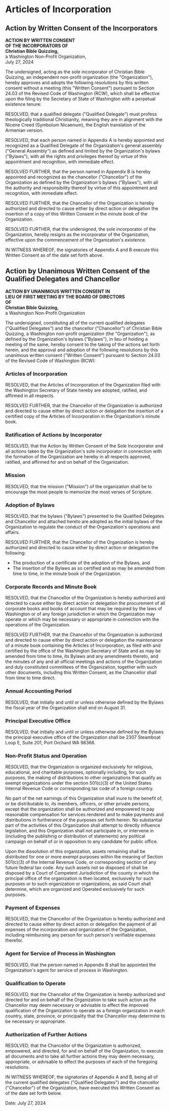 # Articles of Incorporation

## Action by Written Consent of the Incorporators

**ACTION BY WRITTEN CONSENT  
OF THE INCORPORATORS
OF  
Christian Bible Quizzing,**  
a Washington Non-Profit Organization,  
July 27, 2024

The undersigned, acting as the sole incorporator of Christian Bible Quizzing, an independent non-profit organization (the "Organization"), hereby approves and adopts the following resolutions by this written consent without a meeting (this "Written Consent") pursuant to Section 24.03 of the Revised Code of Washington (RCW), which shall be effective upon the filing by the Secretary of State of Washington with a perpetual existence tenure:

RESOLVED, that a qualified delegate ("Qualified Delegate") must profess theologically traditional Christianity, meaning they are in alignment with the Nicene Creed (Symbolum Nicaenum), the English translation of the Armenian version.

RESOLVED, that each person named in Appendix A is hereby appointed and recognized as a Qualified Delegate of the Organization's general assembly ("General Assembly") as defined and limited by the Organization's bylaws ("Bylaws"), with all the rights and privileges thereof by virtue of this appointment and recognition, with immediate effect.

RESOLVED FURTHER, that the person named in Appendix B is hereby appointed and recognized as the chancellor ("Chancellor") of the Organization as defined by the Organization's bylaws ("Bylaws"), with all the authority and responsibility thereof by virtue of this appointment and recognition, with immediate effect.

RESOLVED FURTHER, that the Chancellor of the Organization is hereby authorized and directed to cause either by direct action or delegation the insertion of a copy of this Written Consent in the minute book of the Organization.

RESOLVED FURTHER, that the undersigned, the sole incorporator of the Organization, hereby resigns as the incorporator of the Organization, effective upon the commencement of the Organization's existence.

IN WITNESS WHEREOF, the signatories of Appendix A and B execute this Written Consent as of the date set forth above.

## Action by Unanimous Written Consent of the Qualified Delegates and Chancellor

**ACTION BY UNANIMOUS WRITTEN CONSENT IN  
LIEU OF FIRST MEETING BY THE BOARD OF DIRECTORS  
OF  
Christian Bible Quizzing,**  
a Washington Non-Profit Organization

The undersigned, constituting all of the current qualified delegates ("Qualified Delegates") and the chancellor ("Chancellor") of Christian Bible Quizzing, a Washington non-profit organization (the "Organization"), as defined by the Organization's bylaws ("Bylaws"), in lieu of holding a meeting of the same, hereby consent to the taking of the actions set forth herein, and the approval and adoption of the following resolutions by this unanimous written consent ("Written Consent") pursuant to Section 24.03 of the Revised Code of Washington (RCW):

### Articles of Incorporation

RESOLVED, that the Articles of Incorporation of the Organization filed with the Washington Secretary of State hereby are adopted, ratified, and affirmed in all respects.

RESOLVED FURTHER, that the Chancellor of the Organization is authorized and directed to cause either by direct action or delegation the insertion of a certified copy of the Articles of Incorporation in the Organization's minute book.

### Ratification of Actions by Incorporator

RESOLVED, that the Action by Written Consent of the Sole Incorporator and all actions taken by the Organization's sole incorporator in connection with the formation of the Organization are hereby in all respects approved, ratified, and affirmed for and on behalf of the Organization.

### Mission

RESOLVED, that the mission ("Mission") of the organization shall be to encourage the most people to memorize the most verses of Scripture.

### Adoption of Bylaws

RESOLVED, that the bylaws ("Bylaws") presented to the Qualified Delegates and Chancellor and attached hereto are adopted as the initial bylaws of the Organization to regulate the conduct of the Organization's operations and affairs.

RESOLVED FURTHER, that the Chancellor of the Organization is hereby authorized and directed to cause either by direct action or delegation the following:

- The production of a certificate of the adoption of the Bylaws, and
- The insertion of the Bylaws as so certified and as may be amended from time to time, in the minute book of the Organization.

### Corporate Records and Minute Book

RESOLVED, that the Chancellor of the Organization is hereby authorized and directed to cause either by direct action or delegation the procurement of all corporate books and books of account that may be required by the laws of Washington or of any foreign jurisdiction in which the Organization may operate or which may be necessary or appropriate in connection with the operations of the Organization.

RESOLVED FURTHER, that the Chancellor of the Organization is authorized and directed to cause either by direct action or delegation the maintenance of a minute book containing the Articles of Incorporation, as filed with and certified by the office of the Washington Secretary of State and as may be amended from time to time, its Bylaws and any amendments thereto, and the minutes of any and all official meetings and actions of the Organization and duly constituted committees of the Organization, together with such other documents, including this Written Consent, as the Chancellor shall from time to time direct.

### Annual Accounting Period

RESOLVED, that initially and until or unless otherwise defined by the Bylaws the fiscal year of the Organization shall end on August 31.

### Principal Executive Office

RESOLVED, that initially and until or unless otherwise defined by the Bylaws the principal executive office of the Organization shall be 2307 Steamboat Loop E, Suite 201, Port Orchard WA 98366.

### Non-Profit Status and Operation

RESOLVED, that the Organization is organized exclusively for religious, educational, and charitable purposes, optionally including, for such purposes, the making of distributions to other organizations that qualify as exempt organizations under the section 501(c)(3) of the United States Internal Revenue Code or corresponding tax code of a foreign country.

No part of the net earnings of this Organization shall inure to the benefit of, or be distributable to, its members, officers, or other private persons, except that the organization shall be authorized and empowered to pay reasonable compensation for services rendered and to make payments and distributions in furtherance of the purposes set forth herein. No substantial part of the activities of this Organization shall attempt to directly influence legislation, and this Organization shall not participate in, or intervene in (including the publishing or distribution of statements) any political campaign on behalf of or in opposition to any candidate for public office.

Upon the dissolution of this organization, assets remaining shall be distributed for one or more exempt purposes within the meaning of Section 501(c)(3) of the Internal Revenue Code, or corresponding section of any future federal tax code. Any such assets not so disposed of shall be disposed by a Court of Competent Jurisdiction of the county in which the principal office of the organization is then located, exclusively for such purposes or to such organization or organizations, as said Court shall determine, which are organized and Operated exclusively for such purposes.

### Payment of Expenses

RESOLVED, that the Chancellor of the Organization is hereby authorized and directed to cause either by direct action or delegation the payment of all expenses of the incorporation and organization of the Organization, including reimbursing any person for such person's verifiable expenses therefor.

### Agent for Service of Process in Washington

RESOLVED, that the person named in Appendix B shall be appointed the Organization's agent for service of process in Washington.

### Qualification to Operate

RESOLVED, that the Chancellor of the Organization is hereby authorized and directed for and on behalf of the Organization to take such action as the Chancellor may deem necessary or advisable to effect the improved qualification of the Organization to operate as a foreign organization in each country, state, province, or principality that the Chancellor may determine to be necessary or appropriate.

### Authorization of Further Actions

RESOLVED, that the Chancellor of the Organization is authorized, empowered, and directed, for and on behalf of the Organization, to execute all documents and to take all further actions they may deem necessary, appropriate, or advisable to effect the purposes of each of the foregoing resolutions.

IN WITNESS WHEREOF, the signatories of Appendix A and B, being all of the current qualified delegates ("Qualified Delegates") and the chancellor ("Chancellor") of the Organization, have executed this Written Consent as of the date set forth below.

Date: July 27, 2024
